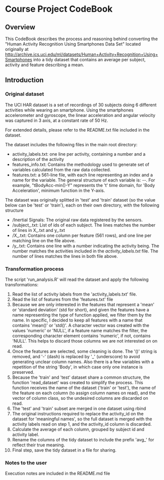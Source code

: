 # Course Project CodeBook

## Overview

This CodeBook describes the process and reasoning behind converting the
"Human Activity Recognition Using Smartphones Data Set" located
originally at
http://archive.ics.uci.edu/ml/datasets/Human+Activity+Recognition+Using+Smartphones
into a tidy dataset that contains an average per subject, activity and
feature describing a mean.

## Introduction

### Original dataset

The UCI HAR dataset is a set of recordings of 30 subjects doing 6
different activities while wearing an smartphone. Using the
smartphones accelerometer and gyroscope, the linear acceleration and
angular velocity was captured in 3 axis, at a constant rate of 50 Hz.

For extended details, please refer to the README.txt file included in
the dataset.

The dataset includes the following files in the main root directory:
* activity_labels.txt: one line per activity, containing a number and a
  description of the activity
* features_info.txt: Contains the methodology used to generate set of
  variables calculated from the raw data collected. 
* features.txt: a 561-line file, with each line representing an index
  and a name for the variable. The general structure of each variable
  is: <domain><variable>-<function>-<axis>. For example,
  "tBodyAcc-min()-Y" represents the 't' time domain, for 'Body
  Acceleration', minimum function in the Y-axis.

The dataset was originally splitted in 'test' and 'train' dataset (so
the value <subset> below can be 'test' or 'train'), each on their own
directory, with the following structure

- <subset>/Inertial Signals: The original raw data registered by the
  sensors.
- <subset>/subject_<subset>.txt: List of ids of each subject. The lines
  matches the number of lines in X_<subset>.txt and y_<subset>.txt
- <subset>/X_<subset>.txt: Contains one column per feature (561 rows),
  and one line per matching line on the file above.
- <subset>/y_<subset>.txt: Contains one line with a number indicating
  the activity being. The number matches the activities included in the
  *activity_labels.txt* file. The number of lines matches the lines in
  both file above.

### Transformation process

The script 'run_analysis.R' will read the dataset and apply the
following transformations:

1. Read the list of activity labels from the 'activity_labels.txt' file.
2. Read the list of features from the 'features.txt' file
3. Because we are only interested in the features that represent a
'mean' or 'standard deviation' (std for short), and given the features
have a name representing the type of function applied, we filter them by
the name. In specific, I decided to keep all features with a name that
contains 'mean()' or 'std()'. A character vector was created with the
values 'numeric' or 'NULL', if a feature name matches the filter, the
corresponding character element contains 'numeric', if not, contains
'NULL'. This helps to discard those columns we are not interested on on
read.
4. Once the features are selected, some cleaning is done. The '()'
string is removed, and '-' (dash) is replaced by '_' (underscore) to
avoid generating unclear column names. Also there is a few variables
with a repetition of the string 'Body', in which case only one instance
is preserved.
5. Because the 'train' and 'test' dataset share a common structure, the
function 'read_dataset' was created to simplify the process. This
function receives the name of the dataset ('train' or 'test'), the name
of the feature on each column (to assign column names on read), and the
vector of column class, so the undesired columns are discarded on read.
6. The 'test' and 'train' subset are merged in one dataset using rbind
7. The original instructions required to replace the activity_id on the
dataset for 'meaningful names', so the full dataset is merged with the
activity labels read on step 1, and the activity_id column is discarded.
8. Calculate the average of each column, grouped by subject id and
activity label.
9. Rename the columns of the tidy dataset to include the prefix 'avg_'
for reflect their true meaning.
10. Final step, save the tidy dataset in a file for sharing.

### Notes to the user
Execution notes are included in the README.md file
